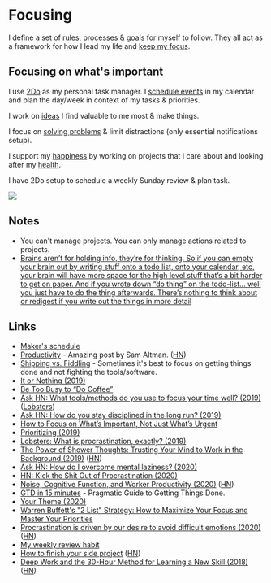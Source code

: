 # Focusing

I define a set of [rules](rules.md), [processes](processes.md) & [goals](goals.md) for myself to follow. They all act as a framework for how I lead my life and [keep my focus](https://waitbutwhy.com/2013/10/why-procrastinators-procrastinate.html).

## Focusing on what's important

I use [2Do](../macos/macos-apps/2do.md) as my personal task manager. I [schedule events](../macos/macos-apps/fantastical.md) in my calendar and plan the day/week in context of my tasks & priorities.

I work on [ideas](../ideas/) I find valuable to me most & make things.

I focus on [solving problems](../research/solving-problems.md) & limit distractions \(only essential notifications setup\).

I support my [happiness](../life/happiness.md) by working on projects that I care about and looking after my [health](../health/).

I have 2Do setup to schedule a weekly Sunday review & plan task.

![](https://i.imgur.com/24D2vBL.png)

## Notes

* You can't manage projects. You can only manage actions related to projects.
* [Brains aren’t for holding info, they’re for thinking. So if you can empty your brain out by writing stuff onto a todo list, onto your calendar, etc, your brain will have more space for the high level stuff that’s a bit harder to get on paper. And if you wrote down “do thing” on the todo-list… well you just have to do the thing afterwards. There’s nothing to think about or redigest if you write out the things in more detail](https://lobste.rs/s/0qlkm7/how_do_i_keep_multiple_projects_my_head)

## Links

* [Maker's schedule](http://www.paulgraham.com/makersschedule.html)
* [Productivity](https://blog.samaltman.com/productivity) - Amazing post by Sam Altman. \([HN](https://news.ycombinator.com/item?id=16802530)\)
* [Shipping vs. Fiddling](https://medium.com/@okonetchnikov/shipping-vs-fiddling-74e27e61e0c1) - Sometimes it's best to focus on getting things done and not fighting the tools/software.
* [It or Nothing \(2019\)](http://tynan.com/ornothing)
* [Be Too Busy to “Do Coffee”](https://nav.al/2019/05/08/meetings/)
* [Ask HN: What tools/methods do you use to focus your time well? \(2019\)](https://news.ycombinator.com/item?id=19996062) \([Lobsters](https://lobste.rs/s/1nhqml/what_tools_methods_do_you_use_focus_your)\)
* [Ask HN: How do you stay disciplined in the long run? \(2019\)](https://news.ycombinator.com/item?id=19777976)
* [How to Focus on What’s Important, Not Just What’s Urgent](https://hbr.org/2018/07/how-to-focus-on-whats-important-not-just-whats-urgent)
* [Prioritizing \(2019\)](https://css-tricks.com/prioritizing/)
* [Lobsters: What is procrastination, exactly? \(2019\)](https://lobste.rs/s/f2sdfz/what_is_procrastination_exactly)
* [The Power of Shower Thoughts: Trusting Your Mind to Work in the Background \(2019\)](https://alexanderell.is/posts/trust-in-your-unconscious/) \([HN](https://news.ycombinator.com/item?id=21557902)\)
* [Ask HN: How do I overcome mental laziness? \(2020\)](https://news.ycombinator.com/item?id=22919697)
* [HN: Kick the Shit Out of Procrastination \(2020\)](https://news.ycombinator.com/item?id=22922372)
* [Noise, Cognitive Function, and Worker Productivity \(2020\)](https://joshuatdean.com/wp-content/uploads/2020/02/NoiseCognitiveFunctionandWorkerProductivity.pdf) \([HN](https://news.ycombinator.com/item?id=23113142)\)
* [GTD in 15 minutes](https://hamberg.no/gtd/) - Pragmatic Guide to Getting Things Done.
* [Your Theme \(2020\)](https://www.youtube.com/watch?v=NVGuFdX5guE)
* [Warren Buffett's "2 List" Strategy: How to Maximize Your Focus and Master Your Priorities](https://jamesclear.com/buffett-focus)
* [Procrastination is driven by our desire to avoid difficult emotions \(2020\)](https://www.cbc.ca/radio/thesundayedition/the-sunday-edition-for-june-14-2020-1.5604357/there-s-a-reason-we-procrastinate-and-it-s-not-laziness-1.5604433) \([HN](https://news.ycombinator.com/item?id=23537317)\)
* [My weekly review habit](https://www.benkuhn.net/weekly/)
* [How to finish your side project](https://hugozap.com/posts/how-to-finish-your-side-project/) \([HN](https://news.ycombinator.com/item?id=23672686)\)
* [Deep Work and the 30-Hour Method for Learning a New Skill \(2018\)](https://azeria-labs.com/the-importance-of-deep-work-the-30-hour-method-for-learning-a-new-skill/) \([HN](https://news.ycombinator.com/item?id=23845575)\)

